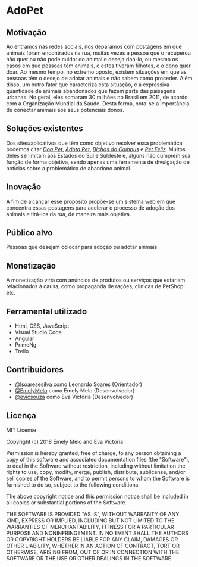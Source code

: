 # AdoPet
## Motivação
Ao entramos nas redes sociais, nos deparamos com postagens em que animais foram encontrados na rua, muitas vezes a pessoa que o recuperou não quer ou não pode cuidar do animal e deseja doá-lo, ou mesmo os casos em que pessoas têm animais, e estes tiveram filhotes, e o dono quer doar. Ao mesmo tempo, no extremo oposto, existem situações em que as pessoas têm o desejo de adotar animais e não sabem como proceder. Além disso, um outro fator que caracteriza esta situação, é a expressiva quantidade de animais abandonados que fazem parte das paisagens urbanas. No geral, eles somaram 30 milhões no Brasil em 2011, de acordo com a Organização Mundial da Saúde. Desta forma, nota-se a importância de conectar animais aos seus potenciais donos.
## Soluções existentes
Dos sites/aplicativos que têm como objetivo resolver essa problemática podemos citar [*Doa Pet*](http://www.doapet.com.br), [*Adota Pet*](https://adota.pet), [*Bichos do Campus*](https://www.ufrgs.br/bichosdocampus/) e [*Pet Feliz*](http://www.petfeliz.com.br/finalfeliz.asp). Muitos deles se limitam aos Estados do Sul e Suldeste e, alguns não cumprem sua função de forma objetiva, sendo apenas uma ferramenta de divulgação de notícias sobre a problemática de abandono animal.
## Inovação
A fim de alcançar esse propósito propõe-se um sistema web em que concentra essas postagens para acelerar o processo de adoção dos animais e tirá-los da rua, de maneira mais objetiva. 
## Público alvo
Pessoas que desejam colocar para adoção ou adotar animais.
## Monetização
A monetização viria com anúncios de produtos ou serviços que estariam relacionados à causa, como propaganda de rações, clínicas de PetShop etc.
## Ferramental utilizado
- Html, CSS, JavaScript
- Visual Studio Code
- Angular
- PrimeNg
- Trello
## Contribuidores
- [@lsoaresesilva](https://github.com/lsoaresesilva) como Leonardo Soares (Orientador)
- [@EmelyMelo](https://github.com/EmelyMelo) como Emely Melo (Desenvolvedor)
- [@evicsouza](https://github.com/evicsouza) como Eva Victória (Desenvolvedor)
## Licença 
MIT License

Copyright (c) 2018 Emely Melo and Eva Victória

Permission is hereby granted, free of charge, to any person obtaining a copy
of this software and associated documentation files (the "Software"), to deal
in the Software without restriction, including without limitation the rights
to use, copy, modify, merge, publish, distribute, sublicense, and/or sell
copies of the Software, and to permit persons to whom the Software is
furnished to do so, subject to the following conditions:

The above copyright notice and this permission notice shall be included in all
copies or substantial portions of the Software.

THE SOFTWARE IS PROVIDED "AS IS", WITHOUT WARRANTY OF ANY KIND, EXPRESS OR
IMPLIED, INCLUDING BUT NOT LIMITED TO THE WARRANTIES OF MERCHANTABILITY,
FITNESS FOR A PARTICULAR PURPOSE AND NONINFRINGEMENT. IN NO EVENT SHALL THE
AUTHORS OR COPYRIGHT HOLDERS BE LIABLE FOR ANY CLAIM, DAMAGES OR OTHER
LIABILITY, WHETHER IN AN ACTION OF CONTRACT, TORT OR OTHERWISE, ARISING FROM,
OUT OF OR IN CONNECTION WITH THE SOFTWARE OR THE USE OR OTHER DEALINGS IN THE
SOFTWARE.
